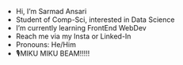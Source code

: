 - Hi, I’m Sarmad Ansari
- Student of Comp-Sci, interested in Data Science 
- I’m currently learning FrontEnd WebDev
- Reach me via my Insta or Linked-In
- Pronouns: He/Him
- 🎙️MIKU MIKU BEAM!!!!!

<!---
DerAnsari/DerAnsari is a ✨ special ✨ repository because its `README.md` (this file) appears on your GitHub profile.
You can click the Preview link to take a look at your changes.
--->
